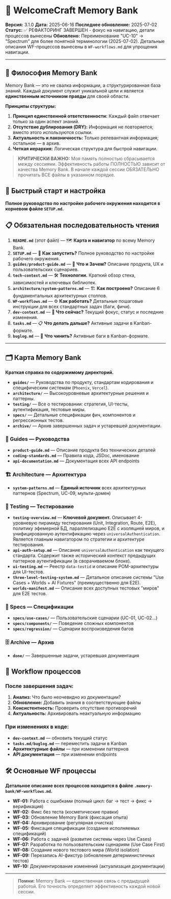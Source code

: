 # 🧠 WelcomeCraft Memory Bank

**Версия:** 3.1.0
**Дата:** 2025-06-16
**Последнее обновление:** 2025-07-02
**Статус:** ✅ РЕФАКТОРИНГ ЗАВЕРШЕН - фокус на навигацию, детали процессов вынесены
**Обновлено:** Переименование "UC-10" → "Spectrum" для более понятной терминологии (2025-07-02). Детальные описания WF-процессов вынесены в `WF-workflows.md` для упрощения навигации.

---

## 🎯 Философия Memory Bank

Memory Bank — это не свалка информации, а структурированная база знаний. Каждый документ служит уникальной цели и является **единственным источником правды** для своей области.

**Принципы структуры:**
1.  **Принцип единственной ответственности:** Каждый файл отвечает только за один аспект знаний.
2.  **Отсутствие дублирования (DRY):** Информация не повторяется; вместо этого используются ссылки.
3.  **Актуальность и лаконичность:** Только релевантная информация; остальное — в архив.
4.  **Четкая иерархия:** Логическая структура для быстрой навигации.

> **КРИТИЧЕСКИ ВАЖНО:** Моя память полностью сбрасывается между сессиями. Эффективность работы ПОЛНОСТЬЮ зависит от качества Memory Bank. В начале каждой сессии ОБЯЗАТЕЛЬНО прочитать ВСЕ файлы в указанном порядке.

## 🚀 Быстрый старт и настройка

**Полное руководство по настройке рабочего окружения находится в корневом файле `SETUP.md`.**

## 📋 Обязательная последовательность чтения

1.  **`README.md`** (этот файл) — 🗺️ **Карта и навигатор** по всему Memory Bank.
2.  **`SETUP.md`** — 🚀 **Как запустить?** Полное руководство по настройке рабочего окружения.
3.  **`guides/product-guide.md`** — 🎯 **Что и Зачем?** Описание продукта, UX и пользовательских сценариев.
4.  **`tech-context.md`** — 🛠️ **Технологии.** Краткий обзор стека, зависимостей и ключевых библиотек.
5.  **`architecture/system-patterns.md`** — 🏗️ **Как построено?** Описание 6 фундаментальных архитектурных столпов.
6.  **`WF-workflows.md`** — ⚙️ **Как работать?** Детальные пошаговые инструкции для всех стандартных задач (баги, фичи).
7.  **`dev-context.md`** — 🔄 **Что сейчас?** Текущий фокус, статус и последние изменения.
8.  **`tasks.md`** — 📋 **Что делать дальше?** Активные задачи в Kanban-формате.
9.  **`buglog.md`** — 🐛 **Что чинить?** Активные баги в Kanban-формате.

---

## 🗂️ Карта Memory Bank

**Краткая справка по содержимому директорий.**

-   **`guides/`** — Руководства по продукту, стандартам кодирования и специфическим системам (`Phoenix`, `Vercel`).
-   **`architecture/`** — Высокоуровневые архитектурные решения и паттерны.
-   **`testing/`** — Все о тестировании: стратегия, UI-тесты, аутентификация, тестовые миры.
-   **`specs/`** — Детальные спецификации фич, компонентов и регрессионных тестов.
-   **`archive/`** — Архив завершенных задач и устаревшей документации.


### 🎯 Guides — Руководства
- **`product-guide.md`** — Описание продукта без технических деталей
- **`coding-standards.md`** — Правила кода, JSDoc, именование
- **`api-documentation.md`** — Документация всех API endpoints

### 🏗️ Architecture — Архитектура  
- **`system-patterns.md`** — **Единый источник** всех архитектурных паттернов (Spectrum, UC-09, мульти-домен)

### 🧪 Testing — Тестирование
- **`testing-overview.md`** — **Ключевой документ.** Описывает 4-уровневую пирамиду тестирования (Unit, Integration, Route, E2E), политику эфемерной БД, параллелизацию E2E с изоляцией миров, и унифицированную аутентификацию через `universalAuthentication`. Является главным навигатором по стратегии и архитектуре тестирования.
- **`api-auth-setup.md`** — Описание `universalAuthentication` как текущего стандарта. Содержит также исторический контекст предыдущих паттернов аутентификации (в сворачиваемом блоке).
- **`ui-testing.md`** — Реестр `data-testid` и описание POM-архитектуры для UI-тестов.
- **`three-level-testing-system.md`** — Детальное описание системы "Use Cases + Worlds + AI Fixtures" (преимущественно для E2E).
- **`worlds-manifest.md`** — Описание всех доступных тестовых "миров" для E2E тестов.

### 📜 Specs — Спецификации
- **`specs/use-cases/`** — Пользовательские сценарии (UC-01, UC-02...)  
- **`specs/components/`** — Поведение сложных компонентов
- **`specs/regression/`** — Сценарии воспроизведения багов

### 🗄️ Archive — Архив
- **`done/`** — Завершенные задачи, устаревшая документация

## 🔄 Workflow процессов

### После завершения задач:
1. **Анализ:** Что было неочевидно из документации?
2. **Обновление:** Добавить знания в соответствующие файлы 
3. **Консистентность:** Проверить отсутствие противоречий
4. **Актуальность:** Архивировать неактуальную информацию

### При изменениях в коде:
- **`dev-context.md`** — обновить текущий статус
- **`tasks.md/buglog.md`** — переместить задачи в Kanban
- **Архитектурные файлы** — при изменении паттернов
- **API документация** — при изменении endpoints

## 🛠️ Основные WF процессы

**Детальное описание всех процессов находится в файле `.memory-bank/WF-workflows.md`.**

-   **WF-01:** Работа с ошибками (полный цикл: баг → тест → фикс → верификация)
-   **WF-02:** Фикс без теста (косметические правки)
-   **WF-03:** Обновление Memory Bank (фиксация опыта)
-   **WF-04:** Архивирование (регулярная очистка)
-   **WF-05:** Фиксация спецификации (создание исполняемых спецификаций)
-   **WF-06:** Работа с задачей (развитие системы через Use Cases)
-   **WF-07:** Разработка по пользовательским сценариям (Use Case First)
-   **WF-08:** Создание нового тестового мира (World isolation)
-   **WF-09:** Перезапись AI-фикстур (обновление детерминистичных тестов)
-   **WF-10:** Документирование изменений (актуализация документации)

---

> **Помни:** Memory Bank — единственная связь с предыдущей работой. Его точность определяет эффективность каждой новой сессии.
